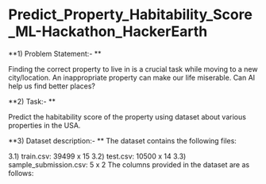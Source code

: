 # Predict_Property_Habitability_Score_ML-Hackathon_HackerEarth
**1) Problem Statement:- **

Finding the correct property to live in is a crucial task while moving to a new city/location. An inappropriate property can make our life miserable. Can AI help us find better places?

**2) Task:- **

Predict the habitability score of the property using dataset about various properties in the USA.   

**3) Dataset description:- **
The dataset contains the following files: 

3.1) train.csv: 39499 x 15
3.2) test.csv: 10500 x 14
3.3) sample_submission.csv: 5 x 2 
The columns provided in the dataset are as follows:
